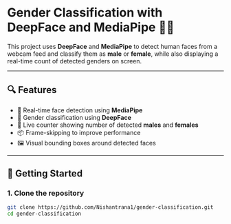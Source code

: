 # Gender Classification with DeepFace and MediaPipe 🧠📸

This project uses **DeepFace** and **MediaPipe** to detect human faces from a webcam feed and classify them as **male** or **female**, while also displaying a real-time count of detected genders on screen.

---

## 🔍 Features

- 🎥 Real-time face detection using **MediaPipe**
- 🧠 Gender classification using **DeepFace**
- 🧾 Live counter showing number of detected **males** and **females**
- 📦 Frame-skipping to improve performance
- 🖼️ Visual bounding boxes around detected faces

---

## 🚀 Getting Started

### 1. Clone the repository

```bash
git clone https://github.com/Nishantrana1/gender-classification.git
cd gender-classification
